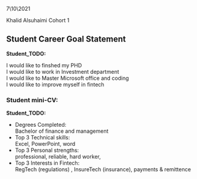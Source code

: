 
7\10\2021

Khalid Alsuhaimi 
Cohort 1 


## Student Career Goal Statement 

   __Student_TODO:__ 
 
  I would like to finshed my PHD    
  I would like to work in Investment department     
  I would like to Master Microsoft office and coding     
  I would like to improve myself in fintech    

### Student mini-CV:

  __Student_TODO:__

  - Degrees Completed:    
        Bachelor of finance and management
  - Top 3 Technical skills:    
         Excel, PowerPoint, word
  - Top 3 Personal strengths:   
        professional, reliable, hard worker, 
  - Top 3 Interests in Fintech:    
        RegTech (regulations) , InsureTech (insurance), payments & remittence
